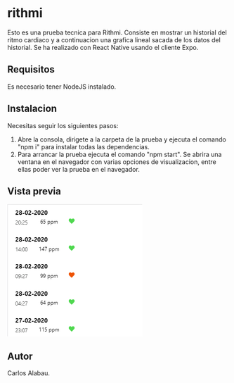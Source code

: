 # rithmi

Esto es una prueba tecnica para Rithmi.
Consiste en mostrar un historial del ritmo cardiaco y a continuacion una grafica lineal sacada de los datos del historial.
Se ha realizado con React Native usando el cliente Expo.

## Requisitos

Es necesario tener NodeJS instalado.

## Instalacion

Necesitas seguir los siguientes pasos:

1. Abre la consola, dirigete a la carpeta de la prueba y ejecuta el comando "npm i" para instalar todas las dependencias.
2. Para arrancar la prueba ejecuta el comando "npm start". Se abrira una ventana en el navegador con varias opciones de visualizacion,
entre ellas poder ver la prueba en el navegador.

## Vista previa

![Screenshot](vista.png)

## Autor

Carlos Alabau.
